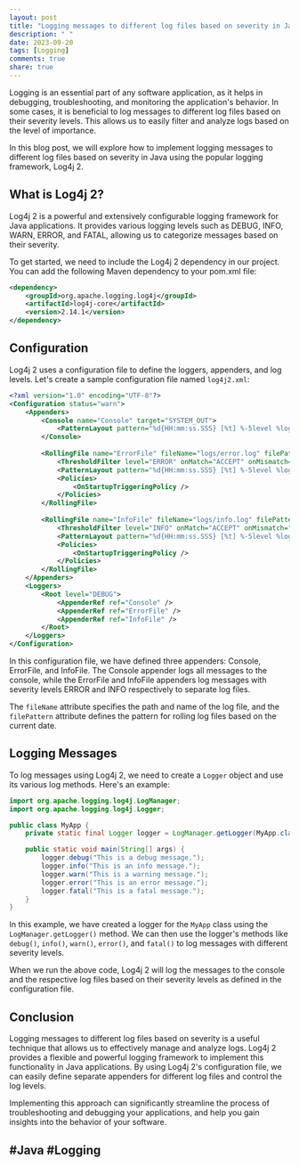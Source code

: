 ```yaml
---
layout: post
title: "Logging messages to different log files based on severity in Java"
description: " "
date: 2023-09-20
tags: [Logging]
comments: true
share: true
---
```


Logging is an essential part of any software application, as it helps in debugging, troubleshooting, and monitoring the application's behavior. In some cases, it is beneficial to log messages to different log files based on their severity levels. This allows us to easily filter and analyze logs based on the level of importance.

In this blog post, we will explore how to implement logging messages to different log files based on severity in Java using the popular logging framework, Log4j 2.

## What is Log4j 2?

Log4j 2 is a powerful and extensively configurable logging framework for Java applications. It provides various logging levels such as DEBUG, INFO, WARN, ERROR, and FATAL, allowing us to categorize messages based on their severity.

To get started, we need to include the Log4j 2 dependency in our project. You can add the following Maven dependency to your pom.xml file:

```xml
<dependency>
    <groupId>org.apache.logging.log4j</groupId>
    <artifactId>log4j-core</artifactId>
    <version>2.14.1</version>
</dependency>
```

## Configuration

Log4j 2 uses a configuration file to define the loggers, appenders, and log levels. Let's create a sample configuration file named `log4j2.xml`:

```xml
<?xml version="1.0" encoding="UTF-8"?>
<Configuration status="warn">
    <Appenders>
        <Console name="Console" target="SYSTEM_OUT">
            <PatternLayout pattern="%d{HH:mm:ss.SSS} [%t] %-5level %logger{36} - %msg%n" />
        </Console>
        
        <RollingFile name="ErrorFile" fileName="logs/error.log" filePattern="logs/error-%d{MM-dd-yyyy}.log">
            <ThresholdFilter level="ERROR" onMatch="ACCEPT" onMismatch="DENY"/>
            <PatternLayout pattern="%d{HH:mm:ss.SSS} [%t] %-5level %logger{36} - %msg%n" />
            <Policies>
                <OnStartupTriggeringPolicy />
            </Policies>
        </RollingFile>
        
        <RollingFile name="InfoFile" fileName="logs/info.log" filePattern="logs/info-%d{MM-dd-yyyy}.log">
            <ThresholdFilter level="INFO" onMatch="ACCEPT" onMismatch="DENY"/>
            <PatternLayout pattern="%d{HH:mm:ss.SSS} [%t] %-5level %logger{36} - %msg%n" />
            <Policies>
                <OnStartupTriggeringPolicy />
            </Policies>
        </RollingFile>
    </Appenders>
    <Loggers>
        <Root level="DEBUG">
            <AppenderRef ref="Console" />
            <AppenderRef ref="ErrorFile" />
            <AppenderRef ref="InfoFile" />
        </Root>
    </Loggers>
</Configuration>
```

In this configuration file, we have defined three appenders: Console, ErrorFile, and InfoFile. The Console appender logs all messages to the console, while the ErrorFile and InfoFile appenders log messages with severity levels ERROR and INFO respectively to separate log files.

The `fileName` attribute specifies the path and name of the log file, and the `filePattern` attribute defines the pattern for rolling log files based on the current date.

## Logging Messages

To log messages using Log4j 2, we need to create a `Logger` object and use its various log methods. Here's an example:

```java
import org.apache.logging.log4j.LogManager;
import org.apache.logging.log4j.Logger;

public class MyApp {
    private static final Logger logger = LogManager.getLogger(MyApp.class);

    public static void main(String[] args) {
        logger.debug("This is a debug message.");
        logger.info("This is an info message.");
        logger.warn("This is a warning message.");
        logger.error("This is an error message.");
        logger.fatal("This is a fatal message.");
    }
}
```

In this example, we have created a logger for the `MyApp` class using the `LogManager.getLogger()` method. We can then use the logger's methods like `debug()`, `info()`, `warn()`, `error()`, and `fatal()` to log messages with different severity levels.

When we run the above code, Log4j 2 will log the messages to the console and the respective log files based on their severity levels as defined in the configuration file.

## Conclusion

Logging messages to different log files based on severity is a useful technique that allows us to effectively manage and analyze logs. Log4j 2 provides a flexible and powerful logging framework to implement this functionality in Java applications. By using Log4j 2's configuration file, we can easily define separate appenders for different log files and control the log levels.

Implementing this approach can significantly streamline the process of troubleshooting and debugging your applications, and help you gain insights into the behavior of your software.

## #Java #Logging